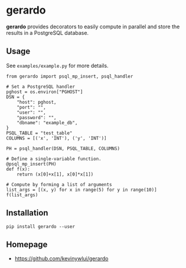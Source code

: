 # gerardo

**gerardo** provides decorators to easily compute in parallel and store the
results in a PostgreSQL database.

## Usage

See `examples/example.py` for more details.

```
from gerardo import psql_mp_insert, psql_handler

# Set a PostgreSQL handler
pghost = os.environ["PGHOST"]
DSN = {
    "host": pghost,
    "port": "",
    "user": "",
    "password": "",
    "dbname": "example_db",
}
PSQL_TABLE = "test_table"
COLUMNS = [('x', 'INT'), ('y', 'INT')]

PH = psql_handler(DSN, PSQL_TABLE, COLUMNS)

# Define a single-variable function.
@psql_mp_insert(PH)
def f(x):
    return (x[0]+x[1], x[0]*x[1])

# Compute by forming a list of arguments
list_args = [(x, y) for x in range(5) for y in range(10)]
f(list_args)
```

## Installation

```
pip install gerardo --user
```


## Homepage

* https://github.com/kevinywlui/gerardo
